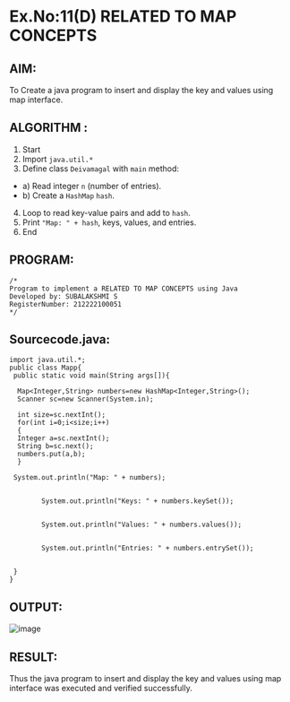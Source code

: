 # Ex.No:11(D) RELATED TO MAP CONCEPTS

## AIM:
To Create a java program to insert and display the key and values using map interface.

## ALGORITHM :

1.	Start
2.	Import `java.util.*`
3.	Define class `Deivamagal` with `main` method:
-	a) Read integer `n` (number of entries).
-	b) Create a `HashMap` `hash`.
4.	Loop to read key-value pairs and add to `hash`.
5.	Print `"Map: " + hash`, keys, values, and entries.
6.	End

## PROGRAM:
 ```
/*
Program to implement a RELATED TO MAP CONCEPTS using Java
Developed by: SUBALAKSHMI S
RegisterNumber: 212222100051
*/
```

## Sourcecode.java:
```
import java.util.*;  
public class Mapp{  
 public static void main(String args[]){ 
     
  Map<Integer,String> numbers=new HashMap<Integer,String>(); 
  Scanner sc=new Scanner(System.in);
  
  int size=sc.nextInt();
  for(int i=0;i<size;i++)
  {
  Integer a=sc.nextInt();
  String b=sc.next();
  numbers.put(a,b);  
  } 
 
 System.out.println("Map: " + numbers);

        
        System.out.println("Keys: " + numbers.keySet());

        
        System.out.println("Values: " + numbers.values());

        
        System.out.println("Entries: " + numbers.entrySet());

       
 }  
}  
```

## OUTPUT:

![image](https://github.com/user-attachments/assets/8017c5f4-1ccd-4101-9194-177ac1176358)

## RESULT:
Thus the java program to insert and display the key and values using map interface was  executed and verified successfully.

